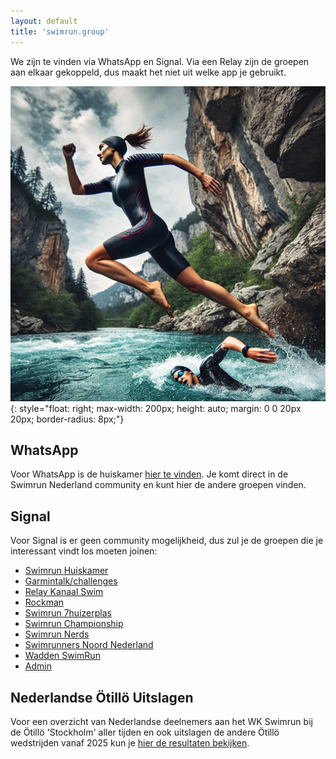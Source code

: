 ```yaml
---
layout: default
title: 'swimrun.group'
---
```


We zijn te vinden via WhatsApp en Signal. Via een Relay zijn de groepen aan elkaar gekoppeld, dus maakt het niet uit welke app je gebruikt.

![Swimrun Huiskamer](/swimrun-huiskamer.webp){: style="float: right; max-width: 200px; height: auto; margin: 0 0 20px 20px; border-radius: 8px;"}

## WhatsApp

Voor WhatsApp is de huiskamer [hier te vinden](https://chat.whatsapp.com/K1Z4r7PSRCH1DEW4rxEnSa). Je komt direct in de Swimrun Nederland community en kunt hier de andere groepen vinden.

## Signal

Voor Signal is er geen community mogelijkheid, dus zul je de groepen die je interessant vindt los moeten joinen:

* [Swimrun Huiskamer](https://signal.group/#CjQKIPd6whar_w-rTcJ8n9ER-8Nk-dY5hBraQSZwI_7TJESPEhA5Ixg4Vjo8ZcTEBMsRQNfG)
* [Garmintalk/challenges](https://signal.group/#CjQKIAosHLa6urn4NW57ahwhJOuWCJLzqasxJJEUzfwBUBiGEhA7fjAtEztg5ssDlQeMZaQ2)
* [Relay Kanaal Swim](https://signal.group/#CjQKII1ajfqV_LDRz2jZgF0hk9AiinoHrsKoebxvvqfLXL8kEhCyTH8-hYY__ZaYwMC3WPUq)
* [Rockman](https://signal.group/#CjQKINHooFDtkWm1RIU3Wwi3hXbsIScksFTTl1s6HJCrj_4rEhA46Hd9tZJkUw3uWSrK69y-)
* [Swimrun 7huizerplas](https://signal.group/#CjQKIC-DJRREZDlXZmEnNy2yztcwEgOsYSFE-1P9VqekKI4HEhC64cfRtX-MStyolNZ0J1N8)
* [Swimrun Championship](https://signal.group/#CjQKILvjtvjT1_w8ohq0bjidDf8aB2wfNwgNUzujQsNU0y0OEhBuHSnpfI60z_HJTKQKwGv0)
* [Swimrun Nerds](https://signal.group/#CjQKIF4J9BU5eSzFQ42O5EyJ3wvUUaP2i78ZFN8VABfTqZPfEhCDcskKgp1xPSWPxVPFpMTZ)
* [Swimrunners Noord Nederland](https://signal.group/#CjQKIFDgD9CDbm2t3AUex-fdmV3_qHlhPy1GumFcE5IYcEfNEhB9mTmxo6L3fstPKQiWOZfe)
* [Wadden SwimRun](https://signal.group/#CjQKIMqJ211WAtWvihNnCXBfkKB9pyA2SdvTljYiLitZ_rcfEhBlaEMgMI8Fwp9NXtpNGIB-)
* [Admin](https://signal.group/#CjQKIMYzFBUUWJWqfHQfgIPYyG4VKJlD3dH5sVJLuW7SvmUVEhCNF3HNGZ6JV_RTCmzW-qYy)

## Nederlandse Ötillö Uitslagen

Voor een overzicht van Nederlandse deelnemers aan het WK Swimrun bij de Ötillö 'Stockholm' aller tijden en ook uitslagen de andere Ötillö wedstrijden vanaf 2025 kun je [hier de resultaten bekijken](https://swimrun.group/otillonl/).
